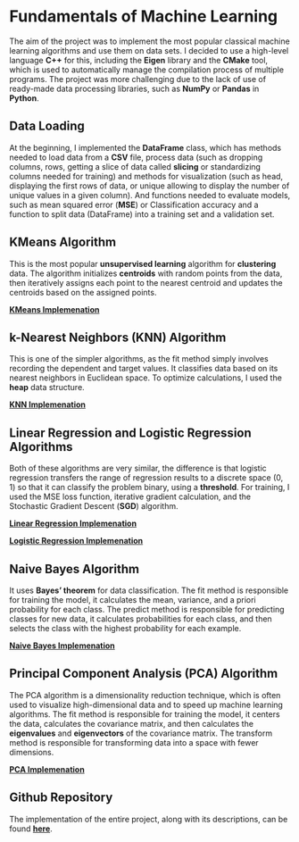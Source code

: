 # Fundamentals of **Machine Learning**
The aim of the project was to implement the most popular classical machine learning algorithms and use them on data sets. I decided to use a high-level language **C++** for this, including the **Eigen** library and the **CMake** tool, which is used to automatically manage the compilation process of multiple programs. The project was more challenging due to the lack of use of ready-made data processing libraries, such as **NumPy** or **Pandas** in **Python**.


## Data Loading
At the beginning, I implemented the **DataFrame** class, which has methods needed to load data from a **CSV** file, process data (such as dropping columns, rows, getting a slice of data called **slicing** or standardizing columns needed for training) and methods for visualization (such as head, displaying the first rows of data, or unique allowing to display the number of unique values in a given column). And functions needed to evaluate models, such as mean squared error (**MSE**) or Classification accuracy and a function to split data (DataFrame) into a training set and a validation set.


## **KMeans** Algorithm
This is the most popular **unsupervised learning** algorithm for **clustering** data. The algorithm initializes **centroids** with random points from the data, then iteratively assigns each point to the nearest centroid and updates the centroids based on the assigned points.

[**KMeans Implemenation**](https://github.com/JakubCzarnik/Machine-Learning-in-Cpp/tree/main/src/kmean)


## **k-Nearest Neighbors** (**KNN**) Algorithm
This is one of the simpler algorithms, as the fit method simply involves recording the dependent and target values. It classifies data based on its nearest neighbors in Euclidean space. To optimize calculations, I used the **heap** data structure.

[**KNN Implemenation**](https://github.com/JakubCzarnik/Machine-Learning-in-Cpp/tree/main/src/knn)


## **Linear Regression** and **Logistic Regression** Algorithms
Both of these algorithms are very similar, the difference is that logistic regression transfers the range of regression results to a discrete space (0, 1) so that it can classify the problem binary, using a **threshold**. For training, I used the MSE loss function, iterative gradient calculation, and the Stochastic Gradient Descent (**SGD**) algorithm.

[**Linear Regression Implemenation**](https://github.com/JakubCzarnik/Machine-Learning-in-Cpp/tree/main/src/linear_reggresion)

[**Logistic Regression Implemenation**](https://github.com/JakubCzarnik/Machine-Learning-in-Cpp/tree/main/src/logistic_reggresion)

## **Naive Bayes** Algorithm
It uses **Bayes’ theorem** for data classification. The fit method is responsible for training the model, it calculates the mean, variance, and a priori probability for each class. The predict method is responsible for predicting classes for new data, it calculates probabilities for each class, and then selects the class with the highest probability for each example.

[**Naive Bayes Implemenation**](https://github.com/JakubCzarnik/Machine-Learning-in-Cpp/tree/main/src/naive)

## **Principal Component Analysis** (**PCA**) Algorithm
The PCA algorithm is a dimensionality reduction technique, which is often used to visualize high-dimensional data and to speed up machine learning algorithms. The fit method is responsible for training the model, it centers the data, calculates the covariance matrix, and then calculates the **eigenvalues** and **eigenvectors** of the covariance matrix. The transform method is responsible for transforming data into a space with fewer dimensions.

[**PCA Implemenation**](https://github.com/JakubCzarnik/Machine-Learning-in-Cpp/tree/main/src/pca)

## Github Repository
The implementation of the entire project, along with its descriptions, can be found [**here**](https://github.com/JakubCzarnik/Machine-Learning-in-Cpp).